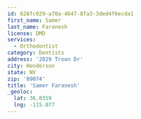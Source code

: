 ```yaml
---
id: 628fc029-a70a-4647-8fa3-3ded4f6ecda1
first_name: Samer
last_name: Faranesh
license: DMD
services:
  - Orthodontist
category: Dentists
address: '2029 Troon Dr'
city: Henderson
state: NV
zip: '89074'
title: 'Samer Faranesh'
_geoloc:
  lat: 36.0359
  lng: -115.077
---
```

